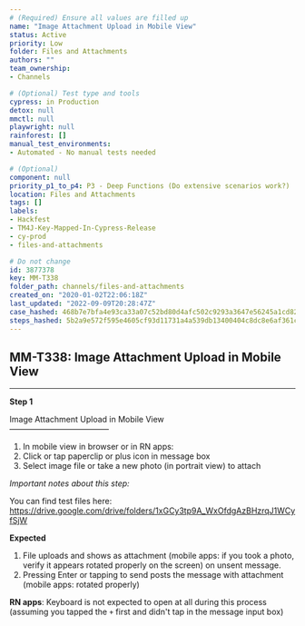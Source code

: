 ```yaml
---
# (Required) Ensure all values are filled up
name: "Image Attachment Upload in Mobile View"
status: Active
priority: Low
folder: Files and Attachments
authors: ""
team_ownership: 
- Channels

# (Optional) Test type and tools
cypress: in Production
detox: null
mmctl: null
playwright: null
rainforest: []
manual_test_environments: 
- Automated - No manual tests needed

# (Optional)
component: null
priority_p1_to_p4: P3 - Deep Functions (Do extensive scenarios work?)
location: Files and Attachments
tags: []
labels: 
- Hackfest
- TM4J-Key-Mapped-In-Cypress-Release
- cy-prod
- files-and-attachments

# Do not change
id: 3877378
key: MM-T338
folder_path: channels/files-and-attachments
created_on: "2020-01-02T22:06:18Z"
last_updated: "2022-09-09T20:28:47Z"
case_hashed: 468b7e7bfa4e93ca33a07c52bd80d4afc502c9293a3647e56245a1cd8248c2da499a40807c9d60d825ebed9ba188094a
steps_hashed: 5b2a9e572f595e4605cf93d11731a4a539db13400404c8dc8e6af361cc77d607817d9bb871eaf1232d645522d3b29e0f
---
```


## MM-T338: Image Attachment Upload in Mobile View

---

**Step 1**

Image Attachment Upload in Mobile View\
–––––––––––––––––––––––––

1. In mobile view in browser or in RN apps:
2. Click or tap paperclip or plus icon in message box
3. Select image file or take a new photo (in portrait view) to attach

_Important notes about this step:_

You can find test files here: <https://drive.google.com/drive/folders/1xGCy3tp9A_WxOfdgAzBHzrqJ1WCyfSjW>

**Expected**

1. File uploads and shows as attachment (mobile apps: if you took a photo, verify it appears rotated properly on the screen) on unsent message.
2. Pressing Enter or tapping to send posts the message with attachment (mobile apps: rotated properly)

**RN apps**: Keyboard is not expected to open at all during this process (assuming you tapped the `+` first and didn't tap in the message input box)
